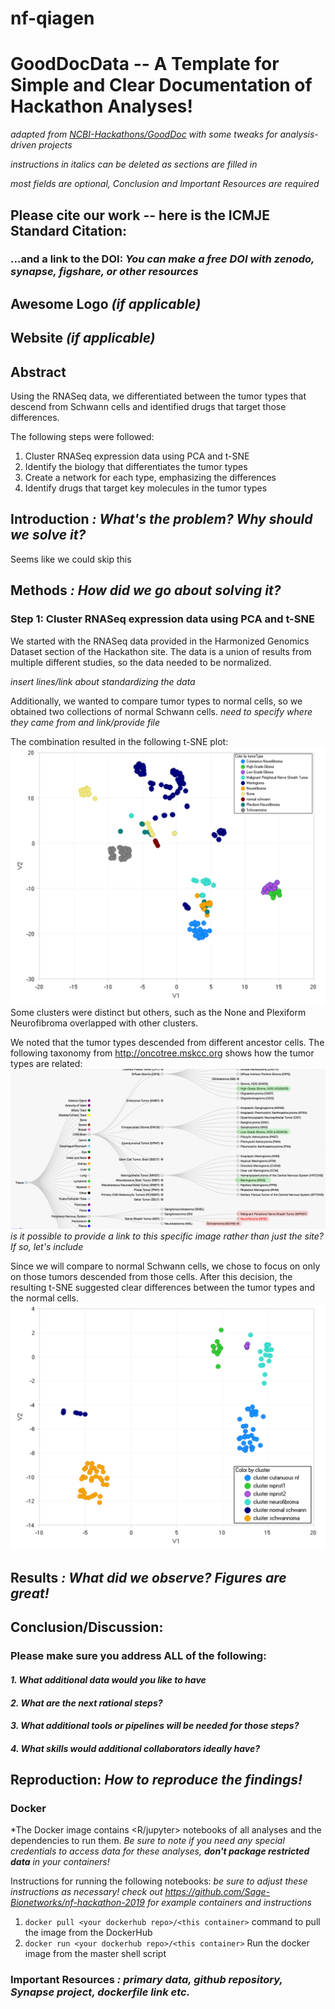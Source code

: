 # nf-qiagen

# GoodDocData -- A Template for Simple and Clear Documentation of Hackathon Analyses!

*adapted from [NCBI-Hackathons/GoodDoc](https://github.com/NCBI-Hackathons/GoodDoc) with some tweaks for analysis-driven projects*

*instructions in italics can be deleted as sections are filled in*

*most fields are optional, Conclusion and Important Resources are required*

## Please cite our work -- here is the ICMJE Standard Citation:

### ...and a link to the DOI: *You can make a free DOI with zenodo, synapse, figshare, or other resources <link>*

## Awesome Logo *(if applicable)*

## Website *(if applicable)*

## Abstract

Using the RNASeq data, we differentiated between the tumor types that descend from Schwann cells and identified drugs that target those differences.

The following steps were followed:
1. Cluster RNASeq expression data using PCA and t-SNE
2. Identify the biology that differentiates the tumor types
3. Create a network for each type, emphasizing the differences
4. Identify drugs that target key molecules in the tumor types

## Introduction *: What's the problem? Why should we solve it?*

Seems like we could skip this

## Methods *: How did we go about solving it?*

### Step 1: Cluster RNASeq expression data using PCA and t-SNE

We started with the RNASeq data provided in the Harmonized Genomics Dataset section of the Hackathon site. The data is a union of results from multiple different studies, so the data needed to be normalized.

*insert lines/link about standardizing the data*

Additionally, we wanted to compare tumor types to normal cells, so we obtained two collections of normal Schwann cells.
*need to specify where they came from and link/provide file*

The combination resulted in the following t-SNE plot:
![first tsne!](/images/tsne1.png "Initial t-SNE plot")
Some clusters were distinct but others, such as the None and Plexiform Neurofibroma overlapped with other clusters.

We noted that the tumor types descended from different ancestor cells.  The following taxonomy from http://oncotree.mskcc.org shows how the tumor types are related:
![tumor type taxonomy!](/images/taxonomy.png "Tumor type taxonomy")
*is it possible to provide a link to this specific image rather than just the site? If so, let's include*

Since we will compare to normal Schwann cells, we chose to focus on only on those tumors descended from those cells.  After this decision, the resulting t-SNE suggested clear differences between the tumor types and the normal cells.
![second tsne!](/images/tsne2.png "t-SNE of Schwann-decended tumor types")

## Results *: What did we observe? Figures are great!*

## Conclusion/Discussion: 

### Please make sure you address ALL of the following:

#### *1. What additional data would you like to have*

#### *2. What are the next rational steps?* 

#### *3. What additional tools or pipelines will be needed for those steps?*

#### *4. What skills would additional collaborators ideally have?*

## Reproduction: *How to reproduce the findings!*

### Docker

*The Docker image contains <R/jupyter> notebooks of all analyses and the dependencies to run them. *Be sure to note if you need any special credentials to access data for these analyses, **don't package restricted data** in your containers!*

Instructions for running the following notebooks: *be sure to adjust these instructions as necessary! check out https://github.com/Sage-Bionetworks/nf-hackathon-2019 for example containers and instructions*

1. `docker pull <your dockerhub repo>/<this container>` command to pull the image from the DockerHub
2. `docker run <your dockerhub repo>/<this container>` Run the docker image from the master shell script

### Important Resources *: primary data, github repository, Synapse project, dockerfile link etc.*

